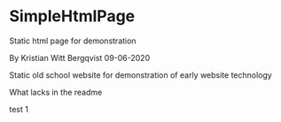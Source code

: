# SimpleHtmlPage
Static html page for demonstration

By Kristian Witt Bergqvist
09-06-2020

Static old school website for demonstration of early website technology


What lacks in the readme

test 1
